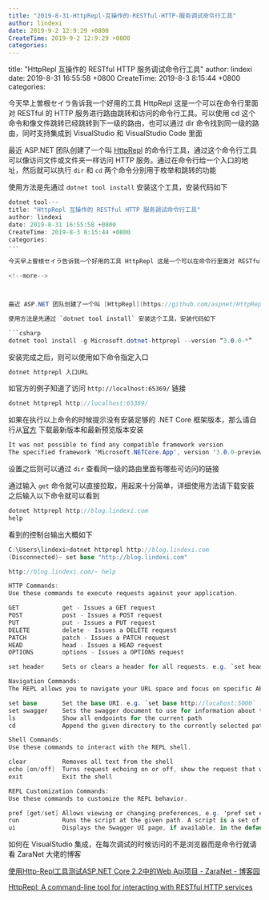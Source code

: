 ```yaml
---
title: "2019-8-31-HttpRepl-互操作的-RESTful-HTTP-服务调试命令行工具"
author: lindexi
date: 2019-9-2 12:9:29 +0800
CreateTime: 2019-9-2 12:9:29 +0800
categories: 
---
```


title: "HttpRepl 互操作的 RESTful HTTP 服务调试命令行工具"
author: lindexi
date: 2019-8-31 16:55:58 +0800
CreateTime: 2019-8-3 8:15:44 +0800
categories: 

<!--more-->



今天早上曽根セイラ告诉我一个好用的工具 HttpRepl 这是一个可以在命令行里面对 RESTful 的 HTTP 服务进行路由跳转和访问的命令行工具。可以使用 cd 这个命令和像文件跳转已经跳转到下一级的路由，也可以通过 dir 命令找到同一级的路由，同时支持集成到 VisualStudio 和 VisualStudio Code 里面

<!--more-->



最近 ASP.NET 团队创建了一个叫 [HttpRepl](https://github.com/aspnet/HttpRepl) 的命令行工具，通过这个命令行工具可以像访问文件或文件夹一样访问 HTTP 服务。通过在命令行给一个入口的地址，然后就可以执行 `dir` 和 `cd` 两个命令分别用于枚举和跳转的功能

使用方法是先通过 `dotnet tool install` 安装这个工具，安装代码如下

```csharp
dotnet tool---
title: "HttpRepl 互操作的 RESTful HTTP 服务调试命令行工具"
author: lindexi
date: 2019-8-31 16:55:58 +0800
CreateTime: 2019-8-3 8:15:44 +0800
categories: 
---

今天早上曽根セイラ告诉我一个好用的工具 HttpRepl 这是一个可以在命令行里面对 RESTful 的 HTTP 服务进行路由跳转和访问的命令行工具。可以使用 cd 这个命令和像文件跳转已经跳转到下一级的路由，也可以通过 dir 命令找到同一级的路由，同时支持集成到 VisualStudio 和 VisualStudio Code 里面

<!--more-->



最近 ASP.NET 团队创建了一个叫 [HttpRepl](https://github.com/aspnet/HttpRepl) 的命令行工具，通过这个命令行工具可以像访问文件或文件夹一样访问 HTTP 服务。通过在命令行给一个入口的地址，然后就可以执行 `dir` 和 `cd` 两个命令分别用于枚举和跳转的功能

使用方法是先通过 `dotnet tool install` 安装这个工具，安装代码如下

```csharp
dotnet tool install -g Microsoft.dotnet-httprepl --version “3.0.0-*”
```

安装完成之后，则可以使用如下命令指定入口

```csharp
dotnet httprepl 入口URL

```

如官方的例子知道了访问 `http://localhost:65369/` 链接

```csharp
dotnet httprepl http://localhost:65369/
```

如果在执行以上命令的时候提示没有安装足够的 .NET Core 框架版本，那么请自行从[官方](https://dotnet.microsoft.com/download) 下载最新版本和最新预览版本安装

```csharp
It was not possible to find any compatible framework version
The specified framework 'Microsoft.NETCore.App', version '3.0.0-preview6-27804-01' was not found
```

设置之后则可以通过 `dir` 查看同一级的路由里面有哪些可访问的链接

通过输入 `get` 命令就可以直接拉取，用起来十分简单，详细使用方法请下载安装之后输入以下命令就可以看到

```csharp
dotnet httprepl http://blog.lindexi.com
help
```

看到的控制台输出大概如下

```csharp
C:\Users\lindexi>dotnet httprepl http://blog.lindexi.com
(Disconnected)~ set base "http://blog.lindexi.com"

http://blog.lindexi.com/~ help

HTTP Commands:
Use these commands to execute requests against your application.

GET            get - Issues a GET request
POST           post - Issues a POST request
PUT            put - Issues a PUT request
DELETE         delete - Issues a DELETE request
PATCH          patch - Issues a PATCH request
HEAD           head - Issues a HEAD request
OPTIONS        options - Issues a OPTIONS request

set header     Sets or clears a header for all requests. e.g. `set header content-type application/json`

Navigation Commands:
The REPL allows you to navigate your URL space and focus on specific APIs that you are working on.

set base       Set the base URI. e.g. `set base http://locahost:5000`
set swagger    Sets the swagger document to use for information about the current server
ls             Show all endpoints for the current path
cd             Append the given directory to the currently selected path, or move up a path when using `cd ..`

Shell Commands:
Use these commands to interact with the REPL shell.

clear          Removes all text from the shell
echo [on/off]  Turns request echoing on or off, show the request that was made when using request commands
exit           Exit the shell

REPL Customization Commands:
Use these commands to customize the REPL behavior.

pref [get/set] Allows viewing or changing preferences, e.g. 'pref set editor.command.default 'C:\\Program Files\\Microsoft VS Code\\Code.exe'`
run            Runs the script at the given path. A script is a set of commands that can be typed with one command per line
ui             Displays the Swagger UI page, if available, in the default browser
```

如何在 VisualStudio 集成，在每次调试的时候访问的不是浏览器而是命令行就请看 ZaraNet 大佬的博客

[使用Http-Repl工具测试ASP.NET Core 2.2中的Web Api项目 - ZaraNet - 博客园](https://www.cnblogs.com/ZaraNet/p/10448247.html )


[HttpRepl: A command-line tool for interacting with RESTful HTTP services](https://devblogs.microsoft.com/aspnet/httprepl-a-command-line-tool-for-interacting-with-restful-http-services/ )

